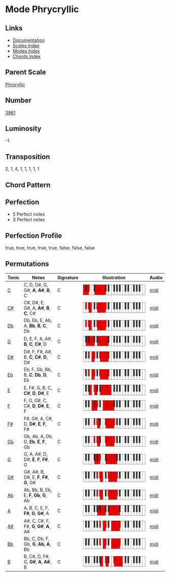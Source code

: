 # Mode Phrycryllic

## Links

- [Documentation](README.md)
- [Scales Index](Scales.md)
- [Modes Index](Modes.md)
- [Chords Index](Chords.md)

## Parent Scale

[Phroryllic](ScalePhroryllic.md)

## Number

[3981](https://ianring.com/musictheory/scales/3981)

## Luminosity

-1

## Transposition

2, 1, 4, 1, 1, 1, 1, 1

## Chord Pattern



## Perfection

- 5 Perfect notes
- 3 Perfect notes

## Perfection Profile

true, true, true, true, true, false, false, false

## Permutations

| Tonic | Notes | Signature | Illustration | Audio |
|-------|-------|-----------|--------------|-------|
| [C](ModeCNaturalPhrycryllic.md) | C, D, D#, G, G#, **A**, **A#**, **B**, C | C | ![CNaturalPhrycryllic](ModeCNaturalPhrycryllic.png) | [midi](https://github.com/edipermadi/music/blob/main/docs/ModeCNaturalPhrycryllic.mid?raw=true) |
| [C#](ModeCSharpPhrycryllic.md) | C#, D#, E, G#, A, **A#**, **B**, **C**, C# | C | ![CSharpPhrycryllic](ModeCSharpPhrycryllic.png) | [midi](https://github.com/edipermadi/music/blob/main/docs/ModeCSharpPhrycryllic.mid?raw=true) |
| [Db](ModeDFlatPhrycryllic.md) | Db, Eb, E, Ab, A, **Bb**, **B**, **C**, Db | C | ![DFlatPhrycryllic](ModeDFlatPhrycryllic.png) | [midi](https://github.com/edipermadi/music/blob/main/docs/ModeDFlatPhrycryllic.mid?raw=true) |
| [D](ModeDNaturalPhrycryllic.md) | D, E, F, A, A#, **B**, **C**, **C#**, D | C | ![DNaturalPhrycryllic](ModeDNaturalPhrycryllic.png) | [midi](https://github.com/edipermadi/music/blob/main/docs/ModeDNaturalPhrycryllic.mid?raw=true) |
| [D#](ModeDSharpPhrycryllic.md) | D#, F, F#, A#, B, **C**, **C#**, **D**, D# | C | ![DSharpPhrycryllic](ModeDSharpPhrycryllic.png) | [midi](https://github.com/edipermadi/music/blob/main/docs/ModeDSharpPhrycryllic.mid?raw=true) |
| [Eb](ModeEFlatPhrycryllic.md) | Eb, F, Gb, Bb, B, **C**, **Db**, **D**, Eb | C | ![EFlatPhrycryllic](ModeEFlatPhrycryllic.png) | [midi](https://github.com/edipermadi/music/blob/main/docs/ModeEFlatPhrycryllic.mid?raw=true) |
| [E](ModeENaturalPhrycryllic.md) | E, F#, G, B, C, **C#**, **D**, **D#**, E | C | ![ENaturalPhrycryllic](ModeENaturalPhrycryllic.png) | [midi](https://github.com/edipermadi/music/blob/main/docs/ModeENaturalPhrycryllic.mid?raw=true) |
| [F](ModeFNaturalPhrycryllic.md) | F, G, G#, C, C#, **D**, **D#**, **E**, F | C | ![FNaturalPhrycryllic](ModeFNaturalPhrycryllic.png) | [midi](https://github.com/edipermadi/music/blob/main/docs/ModeFNaturalPhrycryllic.mid?raw=true) |
| [F#](ModeFSharpPhrycryllic.md) | F#, G#, A, C#, D, **D#**, **E**, **F**, F# | C | ![FSharpPhrycryllic](ModeFSharpPhrycryllic.png) | [midi](https://github.com/edipermadi/music/blob/main/docs/ModeFSharpPhrycryllic.mid?raw=true) |
| [Gb](ModeGFlatPhrycryllic.md) | Gb, Ab, A, Db, D, **Eb**, **E**, **F**, Gb | C | ![GFlatPhrycryllic](ModeGFlatPhrycryllic.png) | [midi](https://github.com/edipermadi/music/blob/main/docs/ModeGFlatPhrycryllic.mid?raw=true) |
| [G](ModeGNaturalPhrycryllic.md) | G, A, A#, D, D#, **E**, **F**, **F#**, G | C | ![GNaturalPhrycryllic](ModeGNaturalPhrycryllic.png) | [midi](https://github.com/edipermadi/music/blob/main/docs/ModeGNaturalPhrycryllic.mid?raw=true) |
| [G#](ModeGSharpPhrycryllic.md) | G#, A#, B, D#, E, **F**, **F#**, **G**, G# | C | ![GSharpPhrycryllic](ModeGSharpPhrycryllic.png) | [midi](https://github.com/edipermadi/music/blob/main/docs/ModeGSharpPhrycryllic.mid?raw=true) |
| [Ab](ModeAFlatPhrycryllic.md) | Ab, Bb, B, Eb, E, **F**, **Gb**, **G**, Ab | C | ![AFlatPhrycryllic](ModeAFlatPhrycryllic.png) | [midi](https://github.com/edipermadi/music/blob/main/docs/ModeAFlatPhrycryllic.mid?raw=true) |
| [A](ModeANaturalPhrycryllic.md) | A, B, C, E, F, **F#**, **G**, **G#**, A | C | ![ANaturalPhrycryllic](ModeANaturalPhrycryllic.png) | [midi](https://github.com/edipermadi/music/blob/main/docs/ModeANaturalPhrycryllic.mid?raw=true) |
| [A#](ModeASharpPhrycryllic.md) | A#, C, C#, F, F#, **G**, **G#**, **A**, A# | C | ![ASharpPhrycryllic](ModeASharpPhrycryllic.png) | [midi](https://github.com/edipermadi/music/blob/main/docs/ModeASharpPhrycryllic.mid?raw=true) |
| [Bb](ModeBFlatPhrycryllic.md) | Bb, C, Db, F, Gb, **G**, **Ab**, **A**, Bb | C | ![BFlatPhrycryllic](ModeBFlatPhrycryllic.png) | [midi](https://github.com/edipermadi/music/blob/main/docs/ModeBFlatPhrycryllic.mid?raw=true) |
| [B](ModeBNaturalPhrycryllic.md) | B, C#, D, F#, G, **G#**, **A**, **A#**, B | C | ![BNaturalPhrycryllic](ModeBNaturalPhrycryllic.png) | [midi](https://github.com/edipermadi/music/blob/main/docs/ModeBNaturalPhrycryllic.mid?raw=true) |
